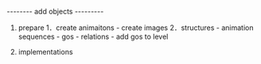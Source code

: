 --------  add objects  ---------

1. prepare
	1．create animaitons
		- create images
	2．structures
		- animation sequences
		- gos
		- relations
		- add gos to level

2. implementations

